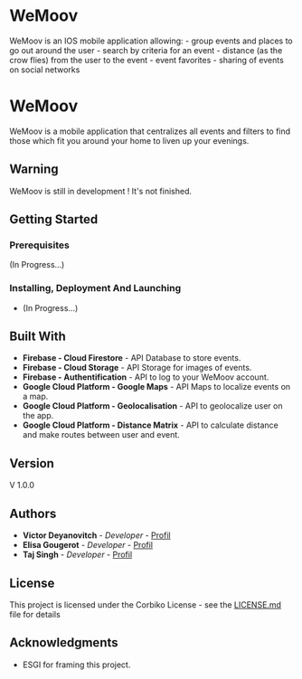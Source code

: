 # WeMoov
WeMoov is an IOS mobile application allowing:  - group events and places to go out around the user - search by criteria for an event - distance (as the crow flies) from the user to the event - event favorites - sharing of events on social networks


# WeMoov

WeMoov is a mobile application that centralizes all events and filters to find those
which fit you around your home to liven up your evenings.

## Warning

WeMoov is still in development ! It's not finished.

## Getting Started

### Prerequisites

(In Progress...)


### Installing, Deployment And Launching

* (In Progress...)


## Built With

* **Firebase - Cloud Firestore** - API Database to store events.
* **Firebase - Cloud Storage** - API Storage for images of events.
* **Firebase - Authentification** - API to log to your WeMoov account.
* **Google Cloud Platform - Google Maps** - API Maps to localize events on a map.
* **Google Cloud Platform - Geolocalisation** - API to geolocalize user on the app.
* **Google Cloud Platform - Distance Matrix** - API to calculate distance and make routes between user and event.


## Version

V 1.0.0

## Authors

* **Victor Deyanovitch** - *Developer* - [Profil](https://github.com/Victor-Dev77)
* **Elisa Gougerot** - *Developer* - [Profil](https://github.com/ElisaGougerot)
* **Taj Singh** - *Developer* - [Profil](https://github.com/Taj1596)


## License

This project is licensed under the Corbiko License - see the [LICENSE.md](LICENSE.md) file for details

## Acknowledgments

* ESGI for framing this project.

